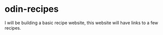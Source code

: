 # odin-recipes
I will be building a basic recipe website, this website will have links to a few recipes.